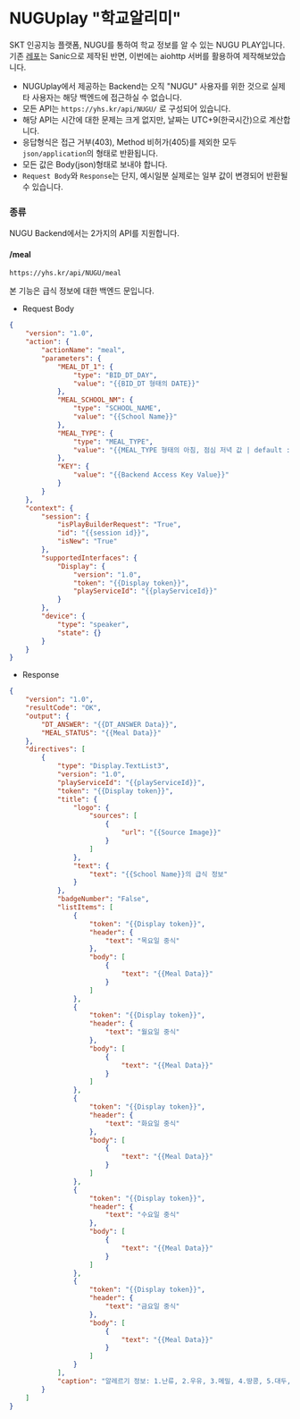 # NUGUplay "학교알리미"
SKT 인공지능 플랫폼, NUGU를 통하여 학교 정보를 알 수 있는 NUGU PLAY입니다.
기존 [레포](https://github.com/gunyu1019/NUGU_school_old)는 Sanic으로 제작된 반면, 이번에는 aiohttp 서버를 활용하여 제작해보았습니다.

* NUGUplay에서 제공하는 Backend는 오직 "NUGU" 사용자를 위한 것으로 실제 타 사용자는 해당 백엔드에 접근하실 수 없습니다.
* 모든 API는 `https://yhs.kr/api/NUGU/` 로 구성되어 있습니다.
* 해당 API는 시간에 대한 문제는 크게 없지만, 날짜는 UTC+9(한국시간)으로 계산합니다.
* 응답형식은 접근 거부(403), Method 비허가(405)를 제외한 모두 `json/application`의 형태로 반환됩니다.
* 모든 값은 Body(json)형태로 보내야 합니다.
* `Request Body`와 `Response`는 단지, 예시일분 실제로는 일부 값이 변경되어 반환될 수 있습니다.

### 종류
NUGU Backend에서는 2가지의 API를 지원합니다.

#### /meal
```
https://yhs.kr/api/NUGU/meal
```
본 기능은 급식 정보에 대한 백엔드 문입니다.

* Request Body
```json
{
    "version": "1.0",
    "action": {
        "actionName": "meal",
        "parameters": {
            "MEAL_DT_1": {
                "type": "BID_DT_DAY",
                "value": "{{BID_DT 형태의 DATE}}"
            },
            "MEAL_SCHOOL_NM": {
                "type": "SCHOOL_NAME",
                "value": "{{School Name}}"
            },
            "MEAL_TYPE": {
                "type": "MEAL_TYPE",
                "value": "{{MEAL_TYPE 형태의 아침, 점심 저녁 값 | default : 중식}}"
            },
            "KEY": {
                "value": "{{Backend Access Key Value}}"
            }
        }
    },
    "context": {
        "session": {
            "isPlayBuilderRequest": "True",
            "id": "{{session id}}",
            "isNew": "True"
        },
        "supportedInterfaces": {
            "Display": {
                "version": "1.0",
                "token": "{{Display token}}",
                "playServiceId": "{{playServiceId}}"
            }
        },
        "device": {
            "type": "speaker",
            "state": {}
        }
    }
}
```
* Response
```json
{
    "version": "1.0",
    "resultCode": "OK",
    "output": {
        "DT_ANSWER": "{{DT_ANSWER Data}}",
        "MEAL_STATUS": "{{Meal Data}}"
    },
    "directives": [
        {
            "type": "Display.TextList3",
            "version": "1.0",
            "playServiceId": "{{playServiceId}}",
            "token": "{{Display token}}",
            "title": {
                "logo": {
                    "sources": [
                        {
                            "url": "{{Source Image}}"
                        }
                    ]
                },
                "text": {
                    "text": "{{School Name}}의 급식 정보"
                }
            },
            "badgeNumber": "False",
            "listItems": [
                {
                    "token": "{{Display token}}",
                    "header": {
                        "text": "목요일 중식"
                    },
                    "body": [
                        {
                            "text": "{{Meal Data}}"
                        }
                    ]
                },
                {
                    "token": "{{Display token}}",
                    "header": {
                        "text": "월요일 중식"
                    },
                    "body": [
                        {
                            "text": "{{Meal Data}}"
                        }
                    ]
                },
                {
                    "token": "{{Display token}}",
                    "header": {
                        "text": "화요일 중식"
                    },
                    "body": [
                        {
                            "text": "{{Meal Data}}"
                        }
                    ]
                },
                {
                    "token": "{{Display token}}",
                    "header": {
                        "text": "수요일 중식"
                    },
                    "body": [
                        {
                            "text": "{{Meal Data}}"
                        }
                    ]
                },
                {
                    "token": "{{Display token}}",
                    "header": {
                        "text": "금요일 중식"
                    },
                    "body": [
                        {
                            "text": "{{Meal Data}}"
                        }
                    ]
                }
            ],
            "caption": "알레르기 정보: 1.난류, 2.우유, 3.메밀, 4.땅콩, 5.대두, 6.밀, 7.고등어, 8.게, 9.새우, 10.돼지고기, 11.복숭아, 12.토마토, 13.아황산염, 14.호두, 15.닭고기, 16.쇠고기, 17.오징어, 18.조개류(굴,전복,홍합 등)"
        }
    ]
}
```